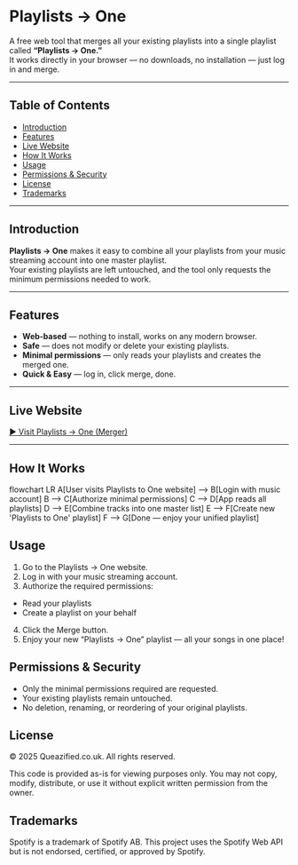 # Playlists → One

A free web tool that merges all your existing playlists into a single playlist called **“Playlists → One.”**  
It works directly in your browser — no downloads, no installation — just log in and merge.

---

## Table of Contents
- [Introduction](#introduction)
- [Features](#features)
- [Live Website](#live-website)
- [How It Works](#how-it-works)
- [Usage](#usage)
- [Permissions & Security](#permissions--security)
- [License](#license)
- [Trademarks](#trademarks)

---

## Introduction
**Playlists → One** makes it easy to combine all your playlists from your music streaming account into one master playlist.  
Your existing playlists are left untouched, and the tool only requests the minimum permissions needed to work.

---

## Features
- **Web-based** — nothing to install, works on any modern browser.
- **Safe** — does not modify or delete your existing playlists.
- **Minimal permissions** — only reads your playlists and creates the merged one.
- **Quick & Easy** — log in, click merge, done.

---

## Live Website
[▶ Visit Playlists → One (Merger)](https://merger.queazified.co.uk/)

---

## How It Works

flowchart LR
    A[User visits Playlists to One website] --> B[Login with music account]
    B --> C[Authorize minimal permissions]
    C --> D[App reads all playlists]
    D --> E[Combine tracks into one master list]
    E --> F[Create new 'Playlists to One' playlist]
    F --> G[Done — enjoy your unified playlist]


## Usage
1. Go to the Playlists → One website.
2. Log in with your music streaming account.
3. Authorize the required permissions:
  - Read your playlists
  - Create a playlist on your behalf
4. Click the Merge button.
5. Enjoy your new “Playlists → One” playlist — all your songs in one place!

## Permissions & Security
- Only the minimal permissions required are requested.
- Your existing playlists remain untouched.
- No deletion, renaming, or reordering of your original playlists.

## License
© 2025 Queazified.co.uk. All rights reserved.

This code is provided as-is for viewing purposes only.
You may not copy, modify, distribute, or use it without explicit written permission from the owner.

## Trademarks
Spotify is a trademark of Spotify AB.
This project uses the Spotify Web API but is not endorsed, certified, or approved by Spotify.
